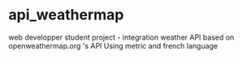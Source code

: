 # api_weathermap
web developper student project - integration weather API based on openweathermap.org 's API
Using metric and french language

